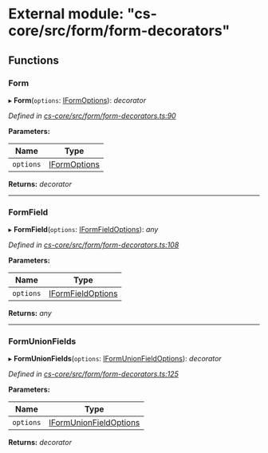 # External module: "cs-core/src/form/form-decorators"

## Functions

###  Form

▸ **Form**(`options`: [IFormOptions](../interfaces/_cs_core_src_form_form_decorators_.iformoptions.md)): *decorator*

*Defined in [cs-core/src/form/form-decorators.ts:90](https://github.com/TNOCS/csnext/blob/99cbd46d/packages/cs-core/src/form/form-decorators.ts#L90)*

**Parameters:**

Name | Type |
------ | ------ |
`options` | [IFormOptions](../interfaces/_cs_core_src_form_form_decorators_.iformoptions.md) |

**Returns:** *decorator*

___

###  FormField

▸ **FormField**(`options`: [IFormFieldOptions](../interfaces/_cs_core_src_form_form_decorators_.iformfieldoptions.md)): *any*

*Defined in [cs-core/src/form/form-decorators.ts:108](https://github.com/TNOCS/csnext/blob/99cbd46d/packages/cs-core/src/form/form-decorators.ts#L108)*

**Parameters:**

Name | Type |
------ | ------ |
`options` | [IFormFieldOptions](../interfaces/_cs_core_src_form_form_decorators_.iformfieldoptions.md) |

**Returns:** *any*

___

###  FormUnionFields

▸ **FormUnionFields**(`options`: [IFormUnionFieldOptions](../interfaces/_cs_core_src_form_form_decorators_.iformunionfieldoptions.md)): *decorator*

*Defined in [cs-core/src/form/form-decorators.ts:125](https://github.com/TNOCS/csnext/blob/99cbd46d/packages/cs-core/src/form/form-decorators.ts#L125)*

**Parameters:**

Name | Type |
------ | ------ |
`options` | [IFormUnionFieldOptions](../interfaces/_cs_core_src_form_form_decorators_.iformunionfieldoptions.md) |

**Returns:** *decorator*
